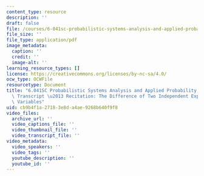 ```yaml
---
content_type: resource
description: ''
draft: false
file: /courses/6-041sc-probabilistic-systems-analysis-and-applied-probability-fall-2013/cb9b4f1a27183e8da4ae9268b640f9f8_MIT6_041SCF13_The_Difference_of_Two_Independent_Exponential_Random_Variables_300k.pdf
file_size: ''
file_type: application/pdf
image_metadata:
  caption: ''
  credit: ''
  image-alt: ''
learning_resource_types: []
license: https://creativecommons.org/licenses/by-nc-sa/4.0/
ocw_type: OCWFile
resourcetype: Document
title: "6.041SC Probabilistic Systems Analysis and Applied Probability, Fall 2013\
  \ Transcript \u2013 Recitation: The Difference of Two Independent ExponentialRandom\
  \ Variables"
uid: cb9b4f1a-2718-3e8d-a4ae-9268b640f9f8
video_files:
  archive_url: ''
  video_captions_file: ''
  video_thumbnail_file: ''
  video_transcript_file: ''
video_metadata:
  video_speakers: ''
  video_tags: ''
  youtube_description: ''
  youtube_id: ''
---
```

